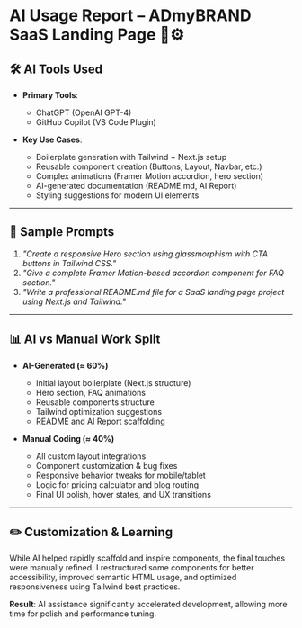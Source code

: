# AI Usage Report – ADmyBRAND SaaS Landing Page 🧠⚙️

## 🛠️ AI Tools Used

- **Primary Tools**:
  - ChatGPT (OpenAI GPT-4)
  - GitHub Copilot (VS Code Plugin)

- **Key Use Cases**:
  - Boilerplate generation with Tailwind + Next.js setup
  - Reusable component creation (Buttons, Layout, Navbar, etc.)
  - Complex animations (Framer Motion accordion, hero section)
  - AI-generated documentation (README.md, AI Report)
  - Styling suggestions for modern UI elements

---

## 💬 Sample Prompts

1. *"Create a responsive Hero section using glassmorphism with CTA buttons in Tailwind CSS."*
2. *"Give a complete Framer Motion-based accordion component for FAQ section."*
3. *"Write a professional README.md file for a SaaS landing page project using Next.js and Tailwind."*

---

## 📊 AI vs Manual Work Split

- **AI-Generated (≈ 60%)**
  - Initial layout boilerplate (Next.js structure)
  - Hero section, FAQ animations
  - Reusable components structure
  - Tailwind optimization suggestions
  - README and AI Report scaffolding

- **Manual Coding (≈ 40%)**
  - All custom layout integrations
  - Component customization & bug fixes
  - Responsive behavior tweaks for mobile/tablet
  - Logic for pricing calculator and blog routing
  - Final UI polish, hover states, and UX transitions

---

## ✏️ Customization & Learning

While AI helped rapidly scaffold and inspire components, the final touches were manually refined. I restructured some components for better accessibility, improved semantic HTML usage, and optimized responsiveness using Tailwind best practices.

**Result**: AI assistance significantly accelerated development, allowing more time for polish and performance tuning.
